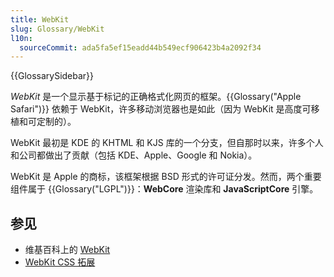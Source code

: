 ```yaml
---
title: WebKit
slug: Glossary/WebKit
l10n:
  sourceCommit: ada5fa5ef15eadd44b549ecf906423b4a2092f34
---
```


{{GlossarySidebar}}

_WebKit_ 是一个显示基于标记的正确格式化网页的框架。{{Glossary("Apple Safari")}} 依赖于 WebKit，许多移动浏览器也是如此（因为 WebKit 是高度可移植和可定制的）。

WebKit 最初是 KDE 的 KHTML 和 KJS 库的一个分支，但自那时以来，许多个人和公司都做出了贡献（包括 KDE、Apple、Google 和 Nokia）。

WebKit 是 Apple 的商标，该框架根据 BSD 形式的许可证分发。然而，两个重要组件属于 {{Glossary("LGPL")}}：**WebCore** 渲染库和 **JavaScriptCore** 引擎。

## 参见

- 维基百科上的 [WebKit](https://zh.wikipedia.org/wiki/WebKit)
- [WebKit CSS 拓展](/zh-CN/docs/Web/CSS/WebKit_Extensions)
